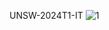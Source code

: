 UNSW-2024T1-IT
![1](https://github.com/yrqUni/A/assets/35153598/60511922-4eea-41bb-bbd7-166670509df6)
